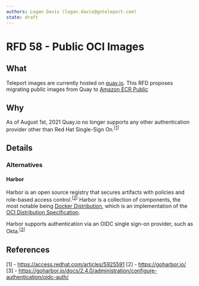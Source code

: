 ```yaml
---
authors: Logan Davis (logan.davis@goteleport.com)
state: draft
---
```


# RFD 58 - Public OCI Images

## **What**

Teleport images are currently hosted on [quay.io](https://quay.io/organization/gravitational). This RFD proposes migrating public images from Quay to [Amazon ECR Public](https://docs.aws.amazon.com/AmazonECR/latest/public/what-is-ecr.html)

## **Why**

As of August 1st, 2021 Quay.io no longer supports any other authentication provider other than Red Hat Single-Sign On.<sup>[[1]]</sup>

## **Details**

### **Alternatives**

#### **Harbor**
Harbor is an open source registry that secures artifacts with policies and role-based access control.<sup>[[2]]</sup> Harbor is a collection of components, the most notable being [Docker Distribution](https://github.com/distribution/distribution), which is an implementation of the [OCI Distribution Specification](https://github.com/opencontainers/distribution-spec). 

Harbor supports authentication via an OIDC single sign-on provider, such as Okta.<sup>[[3]]</sup> 

## References

\[1\] - https://access.redhat.com/articles/5925591
\[2\] - https://goharbor.io/
\[3\] - https://goharbor.io/docs/2.4.0/administration/configure-authentication/oidc-auth/

[1]: https://access.redhat.com/articles/5925591
[2]: https://goharbor.io/
[3]: https://goharbor.io/docs/2.4.0/administration/configure-authentication/oidc-auth/